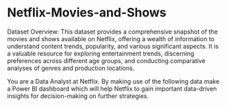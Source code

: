 # Netflix-Movies-and-Shows

Dataset Overview:
This dataset provides a comprehensive snapshot of the movies and shows available on Netflix, offering a wealth of information to understand content trends, popularity, and various significant aspects. It is a valuable resource for exploring entertainment trends, discerning preferences across different age groups, and conducting comparative analyses of genres and production locations.

You are a Data Analyst at Netflix. By making use of the following data make a Power BI dashboard which will help Netflix to gain important data-driven insights for decision-making on further strategies.
